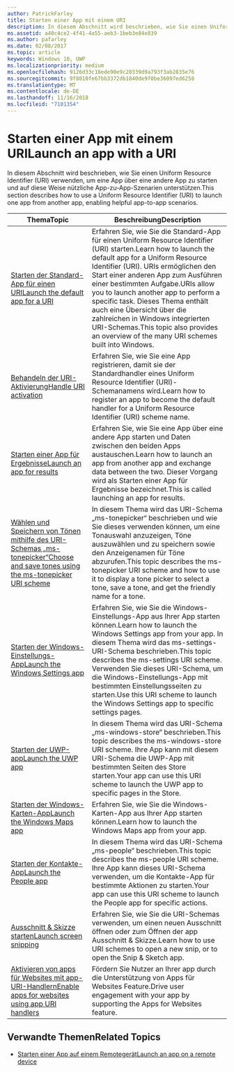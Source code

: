 ```yaml
---
author: PatrickFarley
title: Starten einer App mit einem URI
description: In diesem Abschnitt wird beschrieben, wie Sie einen Uniform Resource Identifier (URI) verwenden, um eine App über eine andere App zu starten.
ms.assetid: a40c4ce2-4f41-4a55-aeb3-1beb3e84e839
ms.author: pafarley
ms.date: 02/08/2017
ms.topic: article
keywords: Windows 10, UWP
ms.localizationpriority: medium
ms.openlocfilehash: 9126d33c18ede90e9c20339d9a793f3ab2835e76
ms.sourcegitcommit: 9f8010fe67bb3372db1840de9f0be36097ed6258
ms.translationtype: MT
ms.contentlocale: de-DE
ms.lasthandoff: 11/16/2018
ms.locfileid: "7101354"
---
```

# <a name="launch-an-app-with-a-uri"></a><span data-ttu-id="575a5-104">Starten einer App mit einem URI</span><span class="sxs-lookup"><span data-stu-id="575a5-104">Launch an app with a URI</span></span>

<span data-ttu-id="575a5-105">In diesem Abschnitt wird beschrieben, wie Sie einen Uniform Resource Identifier (URI) verwenden, um eine App über eine andere App zu starten und auf diese Weise nützliche App-zu-App-Szenarien unterstützen.</span><span class="sxs-lookup"><span data-stu-id="575a5-105">This section describes how to use a Uniform Resource Identifier (URI) to launch one app from another app, enabling helpful app-to-app scenarios.</span></span>

| <span data-ttu-id="575a5-106">Thema</span><span class="sxs-lookup"><span data-stu-id="575a5-106">Topic</span></span> | <span data-ttu-id="575a5-107">Beschreibung</span><span class="sxs-lookup"><span data-stu-id="575a5-107">Description</span></span> |
|-------|-------------|
| [<span data-ttu-id="575a5-108">Starten der Standard-App für einen URI</span><span class="sxs-lookup"><span data-stu-id="575a5-108">Launch the default app for a URI</span></span>](launch-default-app.md) | <span data-ttu-id="575a5-109">Erfahren Sie, wie Sie die Standard-App für einen Uniform Resource Identifier (URI) starten.</span><span class="sxs-lookup"><span data-stu-id="575a5-109">Learn how to launch the default app for a Uniform Resource Identifier (URI).</span></span> <span data-ttu-id="575a5-110">URIs ermöglichen den Start einer anderen App zum Ausführen einer bestimmten Aufgabe.</span><span class="sxs-lookup"><span data-stu-id="575a5-110">URIs allow you to launch another app to perform a specific task.</span></span> <span data-ttu-id="575a5-111">Dieses Thema enthält auch eine Übersicht über die zahlreichen in Windows integrierten URI-Schemas.</span><span class="sxs-lookup"><span data-stu-id="575a5-111">This topic also provides an overview of the many URI schemes built into Windows.</span></span> |
| [<span data-ttu-id="575a5-112">Behandeln der URI-Aktivierung</span><span class="sxs-lookup"><span data-stu-id="575a5-112">Handle URI activation</span></span>](handle-uri-activation.md) | <span data-ttu-id="575a5-113">Erfahren Sie, wie Sie eine App registrieren, damit sie der Standardhandler eines Uniform Resource Identifier (URI)-Schemanamens wird.</span><span class="sxs-lookup"><span data-stu-id="575a5-113">Learn how to register an app to become the default handler for a Uniform Resource Identifier (URI) scheme name.</span></span> |
| [<span data-ttu-id="575a5-114">Starten einer App für Ergebnisse</span><span class="sxs-lookup"><span data-stu-id="575a5-114">Launch an app for results</span></span>](how-to-launch-an-app-for-results.md) | <span data-ttu-id="575a5-115">Erfahren Sie, wie Sie eine App über eine andere App starten und Daten zwischen den beiden Apps austauschen.</span><span class="sxs-lookup"><span data-stu-id="575a5-115">Learn how to launch an app from another app and exchange data between the two.</span></span> <span data-ttu-id="575a5-116">Dieser Vorgang wird als Starten einer App für Ergebnisse bezeichnet.</span><span class="sxs-lookup"><span data-stu-id="575a5-116">This is called launching an app for results.</span></span> |
| [<span data-ttu-id="575a5-117">Wählen und Speichern von Tönen mithilfe des URI-Schemas „ms-tonepicker“</span><span class="sxs-lookup"><span data-stu-id="575a5-117">Choose and save tones using the ms-tonepicker URI scheme</span></span>](launch-ringtone-picker.md) | <span data-ttu-id="575a5-118">In diesem Thema wird das URI-Schema „ms-tonepicker“ beschrieben und wie Sie dieses verwenden können, um eine Tonauswahl anzuzeigen, Töne auszuwählen und zu speichern sowie den Anzeigenamen für Töne abzurufen.</span><span class="sxs-lookup"><span data-stu-id="575a5-118">This topic describes the ms-tonepicker URI scheme and how to use it to display a tone picker to select a tone, save a tone, and get the friendly name for a tone.</span></span> |
| [<span data-ttu-id="575a5-119">Starten der Windows-Einstellungs-App</span><span class="sxs-lookup"><span data-stu-id="575a5-119">Launch the Windows Settings app</span></span>](launch-settings-app.md) | <span data-ttu-id="575a5-120">Erfahren Sie, wie Sie die Windows-Einstellungs-App aus Ihrer App starten können.</span><span class="sxs-lookup"><span data-stu-id="575a5-120">Learn how to launch the Windows Settings app from your app.</span></span> <span data-ttu-id="575a5-121">In diesem Thema wird das ms-settings-URI-Schema beschrieben.</span><span class="sxs-lookup"><span data-stu-id="575a5-121">This topic describes the ms-settings URI scheme.</span></span> <span data-ttu-id="575a5-122">Verwenden Sie dieses URI-Schema, um die Windows-Einstellungs-App mit bestimmten Einstellungsseiten zu starten.</span><span class="sxs-lookup"><span data-stu-id="575a5-122">Use this URI scheme to launch the Windows Settings app to specific settings pages.</span></span> |
| [<span data-ttu-id="575a5-123">Starten der UWP-app</span><span class="sxs-lookup"><span data-stu-id="575a5-123">Launch the UWP app</span></span>](launch-store-app.md) | <span data-ttu-id="575a5-124">In diesem Thema wird das URI-Schema „ms-windows-store“ beschrieben.</span><span class="sxs-lookup"><span data-stu-id="575a5-124">This topic describes the ms-windows-store URI scheme.</span></span> <span data-ttu-id="575a5-125">Ihre App kann mit diesem URI-Schema die UWP-App mit bestimmten Seiten des Store starten.</span><span class="sxs-lookup"><span data-stu-id="575a5-125">Your app can use this URI scheme to launch the UWP app to specific pages in the Store.</span></span> |
| [<span data-ttu-id="575a5-126">Starten der Windows-Karten-App</span><span class="sxs-lookup"><span data-stu-id="575a5-126">Launch the Windows Maps app</span></span>](launch-maps-app.md) | <span data-ttu-id="575a5-127">Erfahren Sie, wie Sie die Windows-Karten-App aus Ihrer App starten können.</span><span class="sxs-lookup"><span data-stu-id="575a5-127">Learn how to launch the Windows Maps app from your app.</span></span> |
| [<span data-ttu-id="575a5-128">Starten der Kontakte-App</span><span class="sxs-lookup"><span data-stu-id="575a5-128">Launch the People app</span></span>](launch-people-apps.md) | <span data-ttu-id="575a5-129">In diesem Thema wird das URI-Schema „ms-people“ beschrieben.</span><span class="sxs-lookup"><span data-stu-id="575a5-129">This topic describes the ms-people URI scheme.</span></span> <span data-ttu-id="575a5-130">Ihre App kann dieses URI-Schema verwenden, um die Kontakte-App für bestimmte Aktionen zu starten.</span><span class="sxs-lookup"><span data-stu-id="575a5-130">Your app can use this URI scheme to launch the People app for specific actions.</span></span> |
| [<span data-ttu-id="575a5-131">Ausschnitt & Skizze starten</span><span class="sxs-lookup"><span data-stu-id="575a5-131">Launch screen snipping</span></span>](launch-screen-snipping.md) | <span data-ttu-id="575a5-132">Erfahren Sie, wie Sie die URI-Schemas verwenden, um einen neuen Ausschnitt öffnen oder zum Öffnen der app Ausschnitt & Skizze.</span><span class="sxs-lookup"><span data-stu-id="575a5-132">Learn how to use URI schemes to open a new snip, or to open the Snip & Sketch app.</span></span> |
| [<span data-ttu-id="575a5-133">Aktivieren von apps für Websites mit app-URI-Handlern</span><span class="sxs-lookup"><span data-stu-id="575a5-133">Enable apps for websites using app URI handlers</span></span>](web-to-app-linking.md) | <span data-ttu-id="575a5-134">Fördern Sie Nutzer an Ihrer app durch die Unterstützung von Apps für Websites Feature.</span><span class="sxs-lookup"><span data-stu-id="575a5-134">Drive user engagement with your app by supporting the Apps for Websites feature.</span></span> |

## <a name="related-topics"></a><span data-ttu-id="575a5-135">Verwandte Themen</span><span class="sxs-lookup"><span data-stu-id="575a5-135">Related Topics</span></span>
* [<span data-ttu-id="575a5-136">Starten einer App auf einem Remotegerät</span><span class="sxs-lookup"><span data-stu-id="575a5-136">Launch an app on a remote device</span></span>](launch-a-remote-app.md)